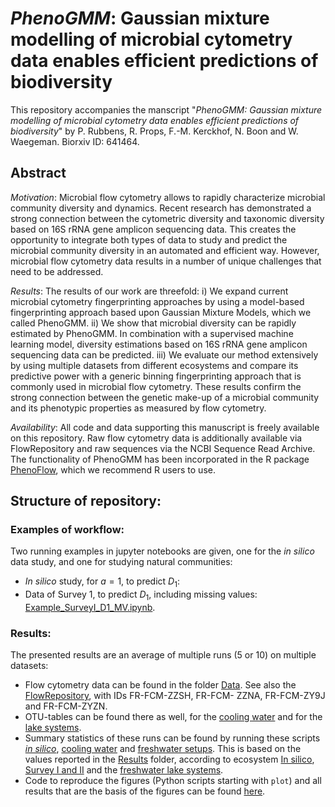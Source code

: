 # _PhenoGMM_: Gaussian mixture modelling of microbial cytometry data enables efficient predictions of biodiversity 

This repository accompanies the manscript "*_PhenoGMM_: Gaussian mixture modelling of microbial cytometry data enables efficient predictions of biodiversity*" by P. Rubbens, R. Props, F.-M. Kerckhof, N. Boon and W. Waegeman. Biorxiv ID: 641464. 

## Abstract
*Motivation*: Microbial flow cytometry allows to rapidly characterize microbial community diversity and
dynamics. Recent research has demonstrated a strong connection between the cytometric diversity and
taxonomic diversity based on 16S rRNA gene amplicon sequencing data. This creates the opportunity to
integrate both types of data to study and predict the microbial community diversity in an automated and
efficient way. However, microbial flow cytometry data results in a number of unique challenges that need
to be addressed.

*Results*: The results of our work are threefold: i) We expand current microbial cytometry fingerprinting
approaches by using a model-based fingerprinting approach based upon Gaussian Mixture Models, which
we called PhenoGMM. ii) We show that microbial diversity can be rapidly estimated by PhenoGMM. In
combination with a supervised machine learning model, diversity estimations based on 16S rRNA gene
amplicon sequencing data can be predicted. iii) We evaluate our method extensively by using multiple
datasets from different ecosystems and compare its predictive power with a generic binning fingerprinting
approach that is commonly used in microbial flow cytometry. These results confirm the strong connection
between the genetic make-up of a microbial community and its phenotypic properties as measured by flow
cytometry.

*Availability*: All code and data supporting this manuscript is freely available on this repository. Raw flow cytometry data is additionally available via FlowRepository and raw sequences via the NCBI Sequence Read Archive. The functionality of PhenoGMM has been incorporated in the R package [PhenoFlow](https://github.com/CMET-UGent/Phenoflow_package), which we recommend R users to use.

## Structure of repository: 

### Examples of workflow: 
Two running examples in jupyter notebooks are given, one for the _in silico_ data study, and one for studying natural communities: 
- _In silico_ study, for $a = 1$, to predict $D_1$: 
- Data of Survey 1, to predict $D_1$, including missing values: [Example_SurveyI_D1_MV.ipynb](https://github.com/prubbens/PhenoGMM/blob/master/Code/Example_SurveyI_D1_MV.ipynb). 

### Results: 
The presented results are an average of multiple runs (5 or 10) on multiple datasets: 
- Flow cytometry data can be found in the folder [Data](https://github.com/prubbens/PhenoGMM/tree/master/Data). See also the [FlowRepository](https://flowrepository.org/), with IDs FR-FCM-ZZSH, FR-FCM-
ZZNA, FR-FCM-ZY9J and FR-FCM-ZYZN. 
- OTU-tables can be found there as well, for the [cooling water](https://github.com/prubbens/PhenoGMM/blob/master/Data/OTU_table_Cycles.csv) and for the [lake systems](https://github.com/prubbens/PhenoGMM/tree/master/Data/Lakes/ByLake_Filtering/1in3). 
- Summary statistics of these runs can be found by running these scripts [_in silico_](https://github.com/prubbens/PhenoGMM/blob/master/Results/calc_summary_insilico.py), [cooling water](https://github.com/prubbens/PhenoGMM/blob/master/Results/calc_summary_cycles.py) and [freshwater setups](https://github.com/prubbens/PhenoGMM/blob/master/Results/calc_summary_lakes.py). This is based on the values reported in the [Results](https://github.com/prubbens/PhenoGMM/tree/master/Results) folder, according to ecosystem [In silico](https://github.com/prubbens/PhenoGMM/tree/master/Results/In%20Silico), [Survey I and II](https://github.com/prubbens/PhenoGMM/tree/master/Results/Cycles) and the [freshwater lake systems](https://github.com/prubbens/PhenoGMM/tree/master/Results/Lakes). 
- Code to reproduce the figures (Python scripts starting with `plot`) and all results that are the basis of the figures can be found [here](https://github.com/prubbens/PhenoGMM/tree/master/Results). 
